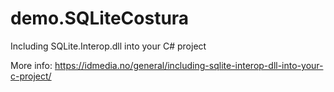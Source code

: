 # demo.SQLiteCostura
Including SQLite.Interop.dll into your C# project

More info: https://idmedia.no/general/including-sqlite-interop-dll-into-your-c-project/
